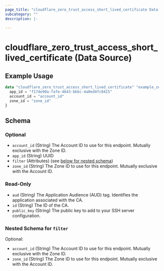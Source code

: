 ```yaml
---
page_title: "cloudflare_zero_trust_access_short_lived_certificate Data Source - Cloudflare"
subcategory: ""
description: |-
  
---
```


# cloudflare_zero_trust_access_short_lived_certificate (Data Source)



## Example Usage

```terraform
data "cloudflare_zero_trust_access_short_lived_certificate" "example_zero_trust_access_short_lived_certificate" {
  app_id = "f174e90a-fafe-4643-bbbc-4a0ed4fc8415"
  account_id = "account_id"
  zone_id = "zone_id"
}
```

<!-- schema generated by tfplugindocs -->
## Schema

### Optional

- `account_id` (String) The Account ID to use for this endpoint. Mutually exclusive with the Zone ID.
- `app_id` (String) UUID
- `filter` (Attributes) (see [below for nested schema](#nestedatt--filter))
- `zone_id` (String) The Zone ID to use for this endpoint. Mutually exclusive with the Account ID.

### Read-Only

- `aud` (String) The Application Audience (AUD) tag. Identifies the application associated with the CA.
- `id` (String) The ID of the CA.
- `public_key` (String) The public key to add to your SSH server configuration.

<a id="nestedatt--filter"></a>
### Nested Schema for `filter`

Optional:

- `account_id` (String) The Account ID to use for this endpoint. Mutually exclusive with the Zone ID.
- `zone_id` (String) The Zone ID to use for this endpoint. Mutually exclusive with the Account ID.


